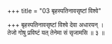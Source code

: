 +++
title = "03 बृहस्पतिनावसृष्टां विश्वे"

+++
बृहस्पतिनावसृष्टां विश्वे देवा अधारयन् ।  
तेजो गोषु प्रविष्टं यत् तेनेमा सं सृजामसि ॥ ३ ॥